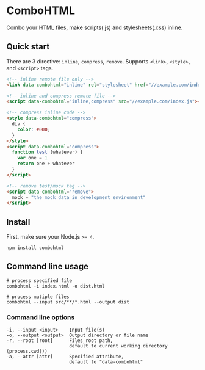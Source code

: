 # ComboHTML

Combo your HTML files, make scripts(.js) and stylesheets(.css) inline.

## Quick start

There are 3 directive: `inline`, `compress`, `remove`. Supports `<link>`, `<style>`, and `<script>` tags.

```html
<!-- inline remote file only -->
<link data-combohtml="inline" rel="stylesheet" href="//example.com/index.css">

<!-- inline and compress remote file -->
<script data-combohtml="inline,compress" src="//example.com/index.js"></script>

<!-- compress inline code -->
<style data-combohtml="compress">
  div {
    color: #000;
  }
</style>
<script data-combohtml="compress">
  function test (whatever) {
    var one = 1
    return one + whatever
  }
</script>

<!-- remove test/mock tag -->
<script data-combohtml="remove">
  mock = "the mock data in development environment"
</script>
```

## Install

First, make sure your Node.js `>= 4`.

```shell
npm install combohtml
```

## Command line usage

```shell
# process specified file
combohtml -i index.html -o dist.html

# process mutiple files
combohtml --input src/**/*.html --output dist
```

### Command line options

```
-i, --input <input>    Input file(s)
-o, --output <output>  Output directory or file name
-r, --root [root]      Files root path,
                       default to current working directory (process.cwd())
-a, --attr [attr]      Specified attribute,
                       default to "data-combohtml"
```

